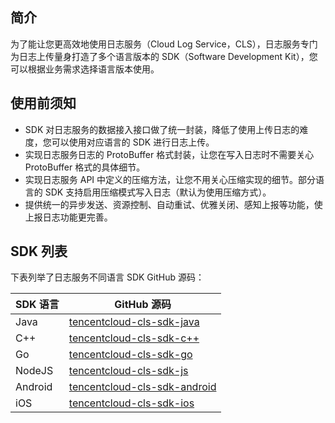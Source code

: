 ## 简介

为了能让您更高效地使用日志服务（Cloud Log Service，CLS），日志服务专门为日志上传量身打造了多个语言版本的 SDK（Software Development Kit），您可以根据业务需求选择语言版本使用。

## 使用前须知

- SDK 对日志服务的数据接入接口做了统一封装，降低了使用上传日志的难度，您可以使用对应语言的 SDK 进行日志上传。
- 实现日志服务日志的 ProtoBuffer 格式封装，让您在写入日志时不需要关心 ProtoBuffer 格式的具体细节。
- 实现日志服务 API 中定义的压缩方法，让您不用关心压缩实现的细节。部分语言的 SDK 支持启用压缩模式写入日志（默认为使用压缩方式）。
- 提供统一的异步发送、资源控制、自动重试、优雅关闭、感知上报等功能，使上报日志功能更完善。



## SDK 列表

下表列举了日志服务不同语言 SDK GitHub 源码：


| SDK 语言 | GitHub 源码 |
|---------|---------|
| Java | [tencentcloud-cls-sdk-java](https://github.com/TencentCloud/tencentcloud-cls-sdk-java)  |
| C++ | [tencentcloud-cls-sdk-c++](https://github.com/TencentCloud/tencentcloud-cls-sdk-cpp) |
| Go | [tencentcloud-cls-sdk-go](https://github.com/TencentCloud/tencentcloud-cls-sdk-go)  |
| NodeJS | [tencentcloud-cls-sdk-js](https://github.com/TencentCloud/tencentcloud-cls-sdk-js)   |
| Android | [tencentcloud-cls-sdk-android](https://github.com/TencentCloud/tencentcloud-cls-sdk-android) |
| iOS | [tencentcloud-cls-sdk-ios](https://github.com/TencentCloud/tencentcloud-cls-sdk-ios) |

